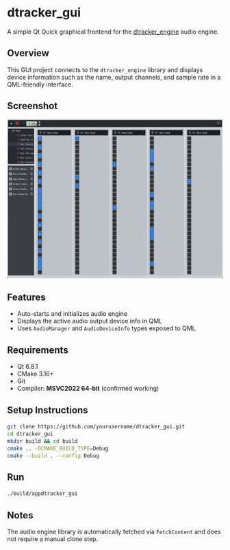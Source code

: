 # dtracker_gui

A simple Qt Quick graphical frontend for the [dtracker_engine](https://github.com/daftpy/dtracker_engine) audio engine.

## Overview

This GUI project connects to the `dtracker_engine` library and displays device information such as the name, output channels, and sample rate in a QML-friendly interface.

## Screenshot

![Screenshot of Dtracker](images/screenshot.png)

## Features

- Auto-starts and initializes audio engine
- Displays the active audio output device info in QML
- Uses `AudioManager` and `AudioDeviceInfo` types exposed to QML

## Requirements

- Qt 6.8.1
- CMake 3.16+
- Git
- Compiler: **MSVC2022 64-bit** (confirmed working)

## Setup Instructions

```bash
git clone https://github.com/yourusername/dtracker_gui.git
cd dtracker_gui
mkdir build && cd build
cmake .. -DCMAKE_BUILD_TYPE=Debug
cmake --build . --config Debug
```

## Run

```bash
./build/appdtracker_gui
```

## Notes

The audio engine library is automatically fetched via `FetchContent` and does not require a manual clone step.


